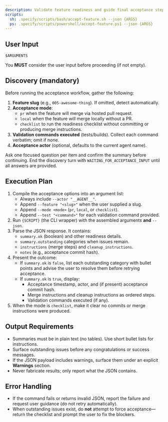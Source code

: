 ```yaml
---
description: Validate feature readiness and guide final acceptance steps.
scripts:
  sh: .specify/scripts/bash/accept-feature.sh --json {ARGS}
  ps: .specify/scripts/powershell/accept-feature.ps1 --json {ARGS}
---
```


## User Input

```text
$ARGUMENTS
```

You **MUST** consider the user input before proceeding (if not empty).

## Discovery (mandatory)

Before running the acceptance workflow, gather the following:

1. **Feature slug** (e.g., `005-awesome-thing`). If omitted, detect automatically.
2. **Acceptance mode**:
   - `pr` when the feature will merge via hosted pull request.
   - `local` when the feature will merge locally without a PR.
   - `checklist` to run the readiness checklist without committing or producing merge instructions.
3. **Validation commands executed** (tests/builds). Collect each command verbatim; omit if none.
4. **Acceptance actor** (optional, defaults to the current agent name).

Ask one focused question per item and confirm the summary before continuing. End the discovery turn with `WAITING_FOR_ACCEPTANCE_INPUT` until all answers are provided.

## Execution Plan

1. Compile the acceptance options into an argument list:
   - Always include `--actor "__AGENT__"`.
   - Append `--feature "<slug>"` when the user supplied a slug.
   - Append `--mode <mode>` (`pr`, `local`, or `checklist`).
   - Append `--test "<command>"` for each validation command provided.
2. Run `{SCRIPT}` (the CLI wrapper) with the assembled arguments **and** `--json`.
3. Parse the JSON response. It contains:
   - `summary.ok` (boolean) and other readiness details.
   - `summary.outstanding` categories when issues remain.
   - `instructions` (merge steps) and `cleanup_instructions`.
   - `notes` (e.g., acceptance commit hash).
4. Present the outcome:
   - If `summary.ok` is `false`, list each outstanding category with bullet points and advise the user to resolve them before retrying acceptance.
   - If `summary.ok` is `true`, display:
     - Acceptance timestamp, actor, and (if present) acceptance commit hash.
     - Merge instructions and cleanup instructions as ordered steps.
     - Validation commands executed (if any).
5. When the mode is `checklist`, make it clear no commits or merge instructions were produced.

## Output Requirements

- Summaries must be in plain text (no tables). Use short bullet lists for instructions.
- Surface outstanding issues before any congratulations or success messages.
- If the JSON payload includes warnings, surface them under an explicit **Warnings** section.
- Never fabricate results; only report what the JSON contains.

## Error Handling

- If the command fails or returns invalid JSON, report the failure and request user guidance (do not retry automatically).
- When outstanding issues exist, do **not** attempt to force acceptance—return the checklist and prompt the user to fix the blockers.
